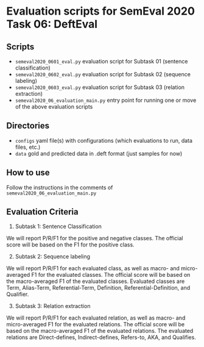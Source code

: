 # Evaluation scripts for SemEval 2020 Task 06: DeftEval

## Scripts

* `semeval2020_0601_eval.py` evaluation script for Subtask 01 (sentence classification)
* `semeval2020_0602_eval.py` evaluation script for Subtask 02 (sequence labeling)
* `semeval2020_0603_eval.py` evaluation script for Subtask 03 (relation extraction)
* `semeval2020_06_evaluation_main.py` entry point for running one or move of the above evaluation scripts

## Directories

* `configs` yaml file(s) with configurations (which evaluations to run, data files, etc.)
* `data` gold and predicted data in .deft format (just samples for now)

## How to use

Follow the instructions in the comments of `semeval2020_06_evaluation_main.py`

## Evaluation Criteria

1. Subtask 1: Sentence Classification 

We will report P/R/F1 for the positive and negative classes. The official score will be based on the F1 for the positive class.

2. Subtask 2: Sequence labeling

We will report P/R/F1 for each evaluated class, as well as macro- and micro-averaged F1 for the evaluated classes. The official score will be based on  the macro-averaged F1 of the evaluated classes. Evaluated classes are Term, Alias-Term, Referential-Term, Definition, Referential-Definition, and Qualifier.

3. Subtask 3: Relation extraction

We will report P/R/F1 for each evaluated relation, as well as macro- and micro-averaged F1 for the evaluated relations. The official score will be based on  the macro-averaged F1 of the evaluated relations. The evaluated relations are Direct-defines, Indirect-defines, Refers-to, AKA, and Qualifies.
